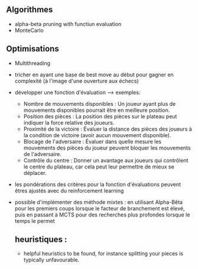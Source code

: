 ## Algorithmes 
* alpha-beta pruning with functiun evaluation
* MonteCarlo

## Optimisations
* Multithreading
* tricher en ayant une base de best move au début pour gagner en complexité (à l'image d'une ouverture aux échecs)
* développer  une fonction d'évaluation --> exemples:
  * Nombre de mouvements disponibles : Un joueur ayant plus de mouvements disponibles pourrait être en meilleure position.
  * Position des pièces : La position des pièces sur le plateau peut indiquer la force relative des joueurs.
  * Proximité de la victoire : Évaluer la distance des pièces des joueurs à la condition de victoire (avoir aucun mouvement disponible).
  * Blocage de l'adversaire : Évaluer dans quelle mesure les mouvements des pièces du joueur peuvent bloquer les mouvements de l'adversaire.
  * Contrôle du centre : Donner un avantage aux joueurs qui contrôlent le centre du plateau, car cela peut leur permettre de mieux se déplacer.
* les pondérations des critères pour la fonction d'évaluations peuvent êtres ajustés avec du reinforcement learning
* possible d'implémenter des méthode mixtes : en utilisant Alpha-Bêta pour les premiers coups lorsque le facteur de branchement est élevé, puis en passant à MCTS pour des recherches plus profondes lorsque le temps le permet

  ## heuristiques :
  *  helpful heuristics to be found, for instance splitting your pieces is typically unfavourable.
